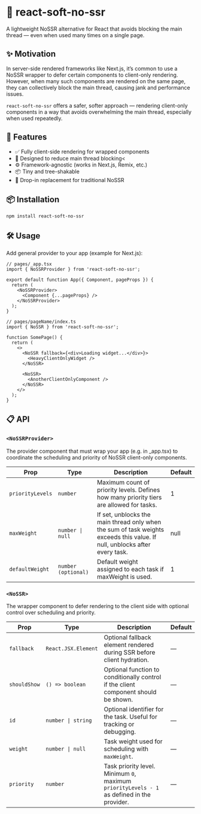 # 🧩 react-soft-no-ssr
A lightweight NoSSR alternative for React that avoids blocking the 
main thread — even when used many times on a single page.

## ✨ Motivation
In server-side rendered frameworks like Next.js, it’s common to use a 
NoSSR wrapper to defer certain components to client-only rendering. 
However, when many such components are rendered on the same page, they can 
collectively block the main thread, causing jank and performance issues.

`react-soft-no-ssr` offers a safer, softer approach — rendering 
client-only components in a way that avoids overwhelming the main thread, 
especially when used repeatedly.

## 🚀 Features
- ✅ Fully client-side rendering for wrapped components 
- 🧠 Designed to reduce main thread blocking<
- ⚙️ Framework-agnostic (works in Next.js, Remix, etc.)
- 📦 Tiny and tree-shakable
- 🧩 Drop-in replacement for traditional NoSSR

## 📦 Installation

```bash 
npm install react-soft-no-ssr 
```

## 🛠 Usage
Add general provider to your app (example for Next.js):

```tsx
// pages/_app.tsx
import { NoSSRProvider } from 'react-soft-no-ssr';

export default function App({ Component, pageProps }) {
  return (
    <NoSSRProvider>
      <Component {...pageProps} />
    </NoSSRProvider>
  );
}
```

```tsx
// pages/pageName/index.ts
import { NoSSR } from 'react-soft-no-ssr';

function SomePage() {
  return (
    <>
      <NoSSR fallback={<div>Loading widget...</div>}>
        <HeavyClientOnlyWidget />
      </NoSSR>

      <NoSSR>
        <AnotherClientOnlyComponent />
      </NoSSR>
    </>
  );
}
```

## 📋 API
### `<NoSSRProvider>`
The provider component that must wrap your app (e.g. in _app.tsx) to 
coordinate the scheduling and priority of NoSSR client-only components.


| Prop             | Type                | Description                                                                                                                | Default |
|------------------|---------------------|----------------------------------------------------------------------------------------------------------------------------|---------|
| `priorityLevels` | `number`            | Maximum count of priority levels. Defines how many priority tiers are allowed for tasks.                                   | 1       |
| `maxWeight`      | `number \| null`    | If set, unblocks the main thread only when the sum of task weights exceeds this value. If null, unblocks after every task. | null    |
| `defaultWeight`  | `number (optional)` | Default weight assigned to each task if maxWeight is used.                                                                 | 1       |

### `<NoSSR>`
The wrapper component to defer rendering to the client side with 
optional control over scheduling and priority.

| Prop         | Type                | Description                                                                                | Default |
|--------------|---------------------|--------------------------------------------------------------------------------------------|---------|
| `fallback`   | `React.JSX.Element` | Optional fallback element rendered during SSR before client hydration.                     | —       |
| `shouldShow` | `() => boolean`     | Optional function to conditionally control if the client component should be shown.        | —       |
| `id`         | `number \| string`  | Optional identifier for the task. Useful for tracking or debugging.                        | —       |
| `weight`     | `number \| null`    | Task weight used for scheduling with `maxWeight`.                                          | —       |
| `priority`   | `number`            | Task priority level. Minimum `0`, maximum `priorityLevels - 1` as defined in the provider. | —       |

